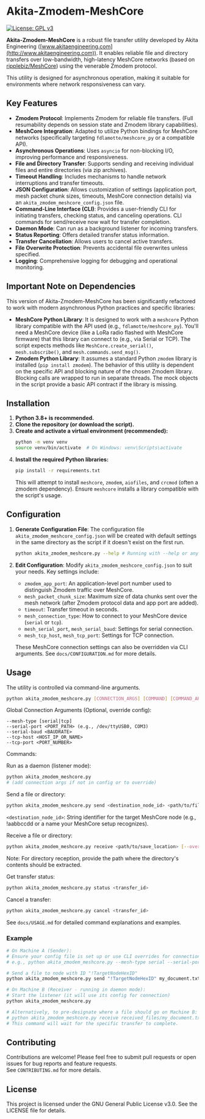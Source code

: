 # Akita-Zmodem-MeshCore

[![License: GPL v3](https://img.shields.io/badge/License-GPLv3-blue.svg)](https://www.gnu.org/licenses/gpl-3.0)

**Akita-Zmodem-MeshCore** is a robust file transfer utility developed by Akita Engineering ([www.akitaengineering.com](http://www.akitaengineering.com)). It enables reliable file and directory transfers over low-bandwidth, high-latency MeshCore networks (based on [ripplebiz/MeshCore](https://github.com/ripplebiz/MeshCore)) using the venerable Zmodem protocol.

This utility is designed for asynchronous operation, making it suitable for environments where network responsiveness can vary.

## Key Features

* **Zmodem Protocol**: Implements Zmodem for reliable file transfers. (Full resumability depends on session state and Zmodem library capabilities).
* **MeshCore Integration**: Adapted to utilize Python bindings for MeshCore networks (specifically targeting `fdlamotte/meshcore_py` or a compatible API).
* **Asynchronous Operations**: Uses `asyncio` for non-blocking I/O, improving performance and responsiveness.
* **File and Directory Transfer**: Supports sending and receiving individual files and entire directories (via zip archives).
* **Timeout Handling**: Includes mechanisms to handle network interruptions and transfer timeouts.
* **JSON Configuration**: Allows customization of settings (application port, mesh packet chunk sizes, timeouts, MeshCore connection details) via an `akita_zmodem_meshcore_config.json` file.
* **Command-Line Interface (CLI)**: Provides a user-friendly CLI for initiating transfers, checking status, and canceling operations. CLI commands for send/receive now wait for transfer completion.
* **Daemon Mode**: Can run as a background listener for incoming transfers.
* **Status Reporting**: Offers detailed transfer status information.
* **Transfer Cancellation**: Allows users to cancel active transfers.
* **File Overwrite Protection**: Prevents accidental file overwrites unless specified.
* **Logging**: Comprehensive logging for debugging and operational monitoring.

## Important Note on Dependencies

This version of Akita-Zmodem-MeshCore has been significantly refactored to work with modern asynchronous Python practices and specific libraries:

* **MeshCore Python Library**: It is designed to work with a `meshcore` Python library compatible with the API used (e.g., `fdlamotte/meshcore_py`). You'll need a MeshCore device (like a LoRa radio flashed with MeshCore firmware) that this library can connect to (e.g., via Serial or TCP). The script expects methods like `MeshCore.create_serial()`, `mesh.subscribe()`, and `mesh.commands.send_msg()`.
* **Zmodem Python Library**: It assumes a standard Python `zmodem` library is installed (`pip install zmodem`). The behavior of this utility is dependent on the specific API and blocking nature of the chosen Zmodem library. Blocking calls are wrapped to run in separate threads. The mock objects in the script provide a basic API contract if the library is missing.

## Installation

1.  **Python 3.8+ is recommended.**
2.  **Clone the repository (or download the script).**
3.  **Create and activate a virtual environment (recommended):**
    ```bash
    python -m venv venv
    source venv/bin/activate  # On Windows: venv\Scripts\activate
    ```
4.  **Install the required Python libraries:**
    ```bash
    pip install -r requirements.txt
    ```
    This will attempt to install `meshcore`, `zmodem`, `aiofiles`, and `crcmod` (often a zmodem dependency). Ensure `meshcore` installs a library compatible with the script's usage.

## Configuration

1.  **Generate Configuration File**: The configuration file `akita_zmodem_meshcore_config.json` will be created with default settings in the same directory as the script if it doesn't exist on the first run.
    ```bash
    python akita_zmodem_meshcore.py --help # Running with --help or any command will generate it
    ```

2.  **Edit Configuration**: Modify `akita_zmodem_meshcore_config.json` to suit your needs. Key settings include:
    * `zmodem_app_port`: An application-level port number used to distinguish Zmodem traffic over MeshCore.
    * `mesh_packet_chunk_size`: Maximum size of data chunks sent over the mesh network (after Zmodem protocol data and app port are added).
    * `timeout`: Transfer timeout in seconds.
    * `mesh_connection_type`: How to connect to your MeshCore device (`serial` or `tcp`).
    * `mesh_serial_port`, `mesh_serial_baud`: Settings for serial connection.
    * `mesh_tcp_host`, `mesh_tcp_port`: Settings for TCP connection.

    These MeshCore connection settings can also be overridden via CLI arguments. See `docs/CONFIGURATION.md` for more details.

## Usage

The utility is controlled via command-line arguments.

```bash
python akita_zmodem_meshcore.py [CONNECTION_ARGS] [COMMAND] [COMMAND_ARGS]
```

Global Connection Arguments (Optional, override config):

```
--mesh-type [serial|tcp]
--serial-port <PORT_PATH> (e.g., /dev/ttyUSB0, COM3)
--serial-baud <BAUDRATE>
--tcp-host <HOST_IP_OR_NAME>
--tcp-port <PORT_NUMBER>
```

Commands:

Run as a daemon (listener mode):

```bash
python akita_zmodem_meshcore.py
# (add connection args if not in config or to override)
```

Send a file or directory:

```bash
python akita_zmodem_meshcore.py send <destination_node_id> <path/to/file_or_dir>
```

`<destination_node_id>`: String identifier for the target MeshCore node (e.g., !aabbccdd or a name your MeshCore setup recognizes).

Receive a file or directory:

```bash
python akita_zmodem_meshcore.py receive <path/to/save_location> [--overwrite]
```

Note: For directory reception, provide the path where the directory's contents should be extracted.

Get transfer status:

```bash
python akita_zmodem_meshcore.py status <transfer_id>
```

Cancel a transfer:

```bash
python akita_zmodem_meshcore.py cancel <transfer_id>
```

See `docs/USAGE.md` for detailed command explanations and examples.

### Example

```bash
# On Machine A (Sender):
# Ensure your config file is set up or use CLI overrides for connection:
# e.g., python akita_zmodem_meshcore.py --mesh-type serial --serial-port /dev/ttyUSB0

# Send a file to node with ID "!TargetNodeHexID"
python akita_zmodem_meshcore.py send "!TargetNodeHexID" my_document.txt

# On Machine B (Receiver - running in daemon mode):
# Start the listener (it will use its config for connection)
python akita_zmodem_meshcore.py

# Alternatively, to pre-designate where a file should go on Machine B:
# python akita_zmodem_meshcore.py receive received_files/my_document.txt [--overwrite]
# This command will wait for the specific transfer to complete.
```

## Contributing

Contributions are welcome! Please feel free to submit pull requests or open issues for bug reports and feature requests.  
See `CONTRIBUTING.md` for more details.

## License

This project is licensed under the GNU General Public License v3.0. See the LICENSE file for details.
